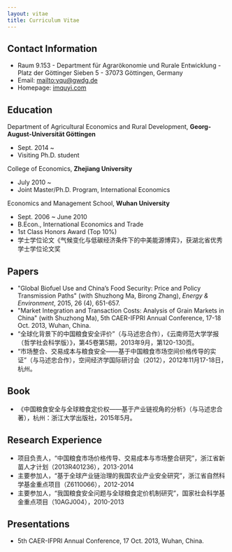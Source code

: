 ```yaml
---
layout: vitae
title: Curriculum Vitae
---
```


## Contact Information

- Raum 9.153 - Department für Agrarökonomie und Rurale Entwicklung - Platz der Göttinger Sieben 5 - 37073 Göttingen, Germany
- Email: <mailto:yqu@gwdg.de>
- Homepage: [imquyi.com](http://imquyi.com/)

## Education

Department of Agricultural Economics and Rural Development, **Georg-August-Universität Göttingen**

- Sept. 2014 ~
- Visiting Ph.D. student

College of Economics, **Zhejiang University**

- July 2010 ~
- Joint Master/Ph.D. Program, International Economics

Economics and Management School, **Wuhan University**

- Sept. 2006 ~ June 2010
- B.Econ., International Economics and Trade
- 1st Class Honors Award (Top 10%)
- 学士学位论文《气候变化与低碳经济条件下的中美能源博弈》，获湖北省优秀学士学位论文奖

## Papers


- "Global Biofuel Use and China’s Food Security: Price and Policy Transmission Paths" (with Shuzhong Ma, Birong Zhang), *Energy & Environment*, 2015, 26 (4), 651-657.
- "Market Integration and Transaction Costs: Analysis of Grain Markets in China" (with Shuzhong Ma), 5th CAER-IFPRI Annual Conference, 17-18 Oct. 2013, Wuhan, China.
- “全球化背景下的中国粮食安全评价”（与马述忠合作），《云南师范大学学报（哲学社会科学版）》，第45卷第5期，2013年9月，第120-130页。
- “市场整合、交易成本与粮食安全——基于中国粮食市场空间价格传导的实证”（与马述忠合作），空间经济学国际研讨会（2012），2012年11月17-18日，杭州。

## Book

- 《中国粮食安全与全球粮食定价权——基于产业链视角的分析》（与马述忠合著），杭州：浙江大学出版社，2015年5月。

<!--

## Book Sections

- “基于开放视角推进区域现代化建设的政策建议”，见：马述忠等，《物质富裕与现代化浙江——基于区域开放视角》，XX：XX出版社，yyyy年：pp-pp

-->

## Research Experience

- 项目负责人，“中国粮食市场价格传导、交易成本与市场整合研究”，浙江省新苗人才计划（2013R401236），2013-2014
- 主要参加人，“基于全球产业链治理的我国农业产业安全研究”，浙江省自然科学基金重点项目（Z6110066），2012-2014
- 主要参加人，“我国粮食安全问题与全球粮食定价机制研究”，国家社会科学基金重点项目（10AGJ004），2010-2013

<!--
- 主要参加人，“中国农业‘走出去’提升资源保障能力研究”，教育部新世纪优秀人才支持计划（NCET-12-0496），2013-
-->

## Presentations

- 5th CAER-IFPRI Annual Conference, 17 Oct. 2013, Wuhan, China.